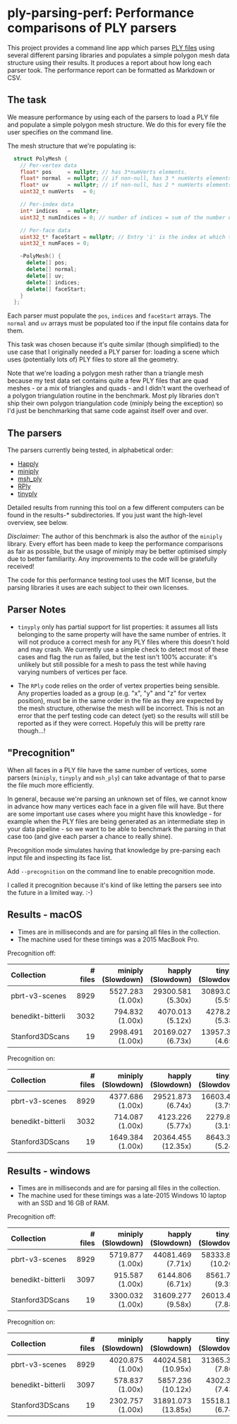 ply-parsing-perf: Performance comparisons of PLY parsers
========================================================

This project provides a command line app which parses [PLY
files](https://pbrt.org/fileformat-v3.html) using several different parsing
libraries and populates a simple polygon mesh data structure using their
results. It produces a report about how long each parser took. The performance
report can be formatted as Markdown or CSV.


The task
--------

We measure performance by using each of the parsers to load a PLY file and
populate a simple polygon mesh structure. We do this for every file the user
specifies on the command line. 

The mesh structure that we're populating is:

```cpp
  struct PolyMesh {
    // Per-vertex data
    float* pos     = nullptr; // has 3*numVerts elements.
    float* normal  = nullptr; // if non-null, has 3 * numVerts elements.
    float* uv      = nullptr; // if non-null, has 2 * numVerts elements.
    uint32_t numVerts   = 0;

    // Per-index data
    int* indices   = nullptr;
    uint32_t numIndices = 0; // number of indices = sum of the number of indices for each face

    // Per-face data
    uint32_t* faceStart = nullptr; // Entry 'i' is the index at which the indices for this face start. It has `numFaces + 1` entries.
    uint32_t numFaces = 0;

    ~PolyMesh() {
      delete[] pos;
      delete[] normal;
      delete[] uv;
      delete[] indices;
      delete[] faceStart;
    }
  };
```

Each parser must populate the `pos`, `indices` and `faceStart` arrays. The
`normal` and `uv` arrays must be populated too if the input file contains data
for them.

This task was chosen because it's quite similar (though simplified) to the use
case that I originally needed a PLY parser for: loading a scene which uses
(potentially lots of) PLY files to store all the geometry. 

Note that we're loading a polygon mesh rather than a triangle mesh because my
test data set contains quite a few PLY files that are quad meshes - or a mix
of triangles and quads - and I didn't want the overhead of a polygon
triangulation routine in the benchmark. Most ply libraries don't ship their
own polygon triangulation code (miniply being the exception) so I'd just be
benchmarking that same code against itself over and over.


The parsers
-----------

The parsers currently being tested, in alphabetical order:

* [Happly](https://github.com/nmwsharp/happly)
* [miniply](https://github.com/vilya/miniply)
* [msh_ply](https://github.com/mhalber/msh)
* [RPly](http://w3.impa.br/~diego/software/rply/)
* [tinyply](https://github.com/ddiakopoulos/tinyply)

Detailed results from running this tool on a few different computers can be 
found in the results-\* subdirectories. If you just want the high-level overview,
see below.

*Disclaimer:* The author of this benchmark is also the author of the `miniply`
library. Every effort has been made to keep the performance comparisons as
fair as possible, but the usage of miniply may be better optimised simply due
to better familiarity. Any improvements to the code will be gratefully
received!

The code for this performance testing tool uses the MIT license, but the
parsing libraries it uses are each subject to their own licenses.


Parser Notes
------------

* `tinyply` only has partial support for list properties: it assumes all lists
  belonging to the same property will have the same number of entries. It will 
  not produce a correct mesh for any PLY files where this doesn't hold and may
  crash. We currently use a simple check to detect most of these cases and flag
  the run as failed, but the test isn't 100% accurate: it's unlikely but still 
  possible for a mesh to pass the test while having varying numbers of vertices
  per face.

* The `RPly` code relies on the order of vertex properties being sensible. Any
  properties loaded as a group (e.g. "x", "y" and "z" for vertex position), 
  must be in the same order in the file as they are expected by the mesh 
  structure, otherwise the mesh will be incorrect. This is not an error that the
  perf testing code can detect (yet) so the results will still be reported as if 
  they were correct. Hopefuly this will be pretty rare though...!


"Precognition"
--------------

When all faces in a PLY file have the same number of vertices, some parsers 
(`miniply`, `tinyply` and `msh_ply`) can take advantage of that to parse the
file much more efficiently.

In general, because we're parsing an unknown set of files, we cannot know in
advance how many vertices each face in a given file will have. But there are
some important use cases where you might have this knowledge - for example 
when the PLY files are being generated as an intermediate step in your data
pipeline - so we want to be able to benchmark the parsing in that case too (and
give each parser a chance to really shine).

Precognition mode simulates having that knowledge by pre-parsing each input
file and inspecting its face list.

Add `--precognition` on the command line to enable precognition mode.

I called it precognition because it's kind of like letting the parsers see
into the future in a limited way. :-)


Results - macOS
---------------

* Times are in milliseconds and are for parsing all files in the collection.
* The machine used for these timings was a 2015 MacBook Pro.

Precognition off:

| Collection        | # files |      miniply (Slowdown) |       happly (Slowdown) |      tinyply (Slowdown) |         rply (Slowdown) |      msh_ply (Slowdown) |
| :---------------- | ------: | ----------------------: | ----------------------: | ----------------------: | ----------------------: | ----------------------: |
| pbrt-v3-scenes    |    8929 |     5527.283    (1.00x) |    29300.581    (5.30x) |    30893.054    (5.59x) |    15757.236    (2.85x) |    12317.342    (2.23x) |
| benedikt-bitterli |    3032 |      794.832    (1.00x) |     4070.013    (5.12x) |     4278.200    (5.38x) |     2338.866    (2.94x) |     1997.166    (2.51x) |
| Stanford3DScans   |      19 |     2998.491    (1.00x) |    20169.027    (6.73x) |    13957.332    (4.65x) |     7071.629    (2.36x) |     8148.622    (2.72x) |


Precognition on:

| Collection        | # files |      miniply (Slowdown) |       happly (Slowdown) |      tinyply (Slowdown) |         rply (Slowdown) |      msh_ply (Slowdown) |
| :---------------- | ------: | ----------------------: | ----------------------: | ----------------------: | ----------------------: | ----------------------: |
| pbrt-v3-scenes    |    8929 |     4377.686    (1.00x) |    29521.873    (6.74x) |    16603.493    (3.79x) |    15892.624    (3.63x) |     4031.534    (0.92x) |
| benedikt-bitterli |    3032 |      714.087    (1.00x) |     4123.226    (5.77x) |     2279.889    (3.19x) |     2365.777    (3.31x) |      555.664    (0.78x) |
| Stanford3DScans   |      19 |     1649.384    (1.00x) |    20364.455   (12.35x) |     8643.306    (5.24x) |     7260.083    (4.40x) |     2785.606    (1.69x) |


Results - windows
-----------------

* Times are in milliseconds and are for parsing all files in the collection.
* The machine used for these timings was a late-2015 Windows 10 laptop with an SSD and 16 GB of RAM.

Precognition off:

| Collection        | # files |      miniply (Slowdown) |       happly (Slowdown) |      tinyply (Slowdown) |         rply (Slowdown) |      msh_ply (Slowdown) |
| :---------------- | ------: | ----------------------: | ----------------------: | ----------------------: | ----------------------: | ----------------------: |
| pbrt-v3-scenes    |    8929 |     5719.877    (1.00x) |    44081.469    (7.71x) |    58333.898   (10.20x) |    21663.593    (3.79x) |    12671.762    (2.22x) |
| benedikt-bitterli |    3097 |      915.587    (1.00x) |     6144.806    (6.71x) |     8561.715    (9.35x) |     3340.567    (3.65x) |     2122.525    (2.32x) |
| Stanford3DScans   |      19 |     3300.032    (1.00x) |    31609.277    (9.58x) |    26013.413    (7.88x) |     9089.971    (2.75x) |     8492.409    (2.57x) |


Precognition on:

| Collection        | # files |      miniply (Slowdown) |       happly (Slowdown) |      tinyply (Slowdown) |         rply (Slowdown) |      msh_ply (Slowdown) |
| :---------------- | ------: | ----------------------: | ----------------------: | ----------------------: | ----------------------: | ----------------------: |
| pbrt-v3-scenes    |    8929 |     4020.875    (1.00x) |    44024.581   (10.95x) |    31365.304    (7.80x) |    22002.424    (5.47x) |     5886.144    (1.46x) |
| benedikt-bitterli |    3097 |      578.837    (1.00x) |     5857.236   (10.12x) |     4302.320    (7.43x) |     3254.457    (5.62x) |      850.638    (1.47x) |
| Stanford3DScans   |      19 |     2302.757    (1.00x) |    31891.073   (13.85x) |    15518.126    (6.74x) |     9638.654    (4.19x) |     4013.256    (1.74x) |
